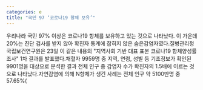 ```yaml
---
categories: e
title: "국민 97 ‘코로나19 항체 보유’"
---
```

우리나라 국민 97% 이상은 코로나19 항체를 보유하고 있는 것으로 나타났다. 이 가운데 20%는 진단 검사를 받지 않아 확진자 통계에 잡히지 않은 숨은감염자였다.질병관리청 국립보건연구원은 23일 이 같은 내용의 "지역사회 기반 대표 표본 코로나19 항체양성률 조사" 1차 결과를 발표했다.채혈자 9959명 중 지역, 연령, 성별 등 기초정보가 확인된 9901명을 대상으로 분석한 결과 전체 인구 중 감염자 수가 확진자의 1.5배에 이르는 것으로 나타났다.자연감염에 의해 N항체가 생긴 사례는 전체 인구 약 5100만명 중 57.65%(